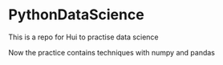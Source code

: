 # PythonDataScience

This is a repo for Hui to practise data science

Now the practice contains techniques with numpy and pandas
